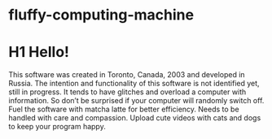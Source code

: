 # fluffy-computing-machine
# H1 Hello!
This software was created in Toronto, Canada, 2003 and developed in Russia. 
The intention and functionality of this software is not identified yet, still in progress.
It tends to have glitches and overload a computer with information. So don’t be surprised if your computer will randomly switch off.
Fuel the software with matcha latte for better efficiency.
Needs to be handled with care and compassion.
Upload cute videos with cats and dogs to keep your program happy.

